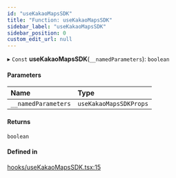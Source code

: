 ```yaml
---
id: "useKakaoMapsSDK"
title: "Function: useKakaoMapsSDK"
sidebar_label: "useKakaoMapsSDK"
sidebar_position: 0
custom_edit_url: null
---
```


▸ `Const` **useKakaoMapsSDK**(`__namedParameters`): `boolean`

#### Parameters

| Name | Type |
| :------ | :------ |
| `__namedParameters` | `useKakaoMapsSDKProps` |

#### Returns

`boolean`

#### Defined in

[hooks/useKakaoMapsSDK.tsx:15](https://github.com/JaeSeoKim/react-kakao-maps/blob/2388133/src/hooks/useKakaoMapsSDK.tsx#L15)
